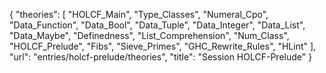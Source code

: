 {
    "theories": [
        "HOLCF_Main",
        "Type_Classes",
        "Numeral_Cpo",
        "Data_Function",
        "Data_Bool",
        "Data_Tuple",
        "Data_Integer",
        "Data_List",
        "Data_Maybe",
        "Definedness",
        "List_Comprehension",
        "Num_Class",
        "HOLCF_Prelude",
        "Fibs",
        "Sieve_Primes",
        "GHC_Rewrite_Rules",
        "HLint"
    ],
    "url": "entries/holcf-prelude/theories",
    "title": "Session HOLCF-Prelude"
}